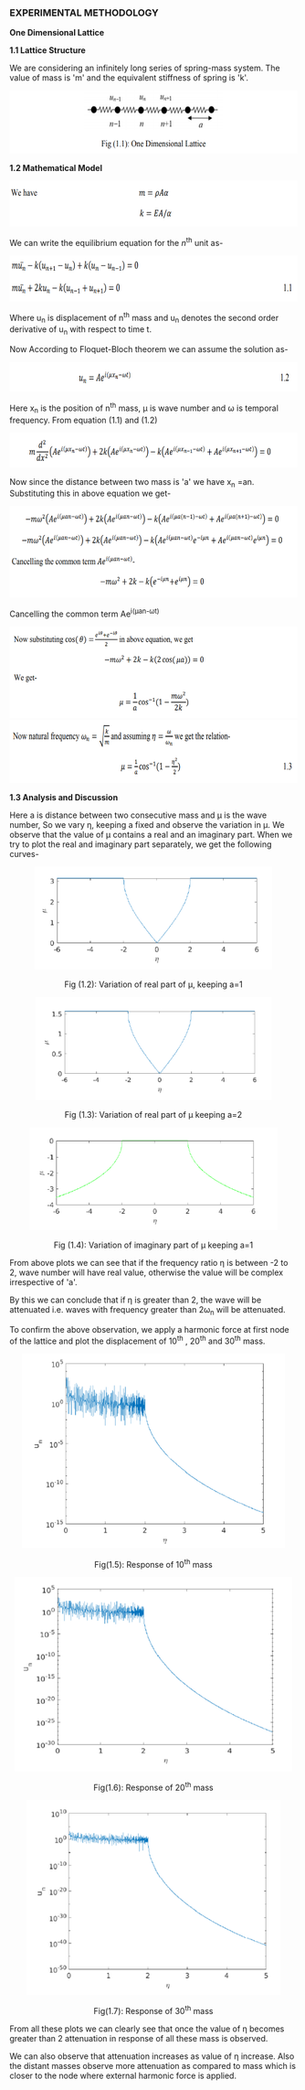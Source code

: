 ### EXPERIMENTAL METHODOLOGY

<strong>One Dimensional Lattice

 1.1 Lattice Structure

</strong>

We are considering an infinitely long series of spring-mass system. The value of mass is 'm' and
the equivalent stiffness of spring is 'k'.

<img src="images/th1.png" style="height:110px;" draggable="false">

<strong>

1.2 Mathematical Model

</strong>

<img src="images/th2.png" style="height:80px;" draggable="false">

We can write the equilibrium equation for the <i>n</i><sup>th</sup> unit as-

<img src="images/th3.png" style="height:80px;" draggable="false">

Where u<sub>n</sub> is displacement of n<sup>th</sup> mass and u<sub>n</sub> denotes the second order derivative of u<sub>n</sub> with respect to time t.

Now According to Floquet-Bloch theorem we can assume the solution as-

<img src="images/th4.png" style="height:52px;" draggable="false">

Here x<sub>n</sub> is the position of n<sup>th</sup> mass, &#956; is wave number and &#969; is temporal frequency. From
equation (1.1) and (1.2)

<img src="images/th5.png" style="height:60px;" draggable="false">

Now since the distance between two mass is 'a' we have x<sub>n</sub> =an. Substituting this in above
equation we get-

<img src="images/th6.png" style="height:160px;" draggable="false">

Cancelling the common term Ae<sup>i(&#956;an-&#969;t)</sup>

<img src="images/th7.png" style="height:160px;" draggable="false">

<img src="images/th8.png" style="height:110px;" draggable="false">

<strong>

1.3 Analysis and Discussion

</strong>

Here a is distance between two consecutive mass and &#956; is the wave number, So we vary &#951;,
keeping a fixed and observe the variation in &#956;. We observe that the value of &#956; contains a real and
an imaginary part. When we try to plot the real and imaginary part separately, we get the
following curves-

<center><img src="images/th9.png" style="height:180px;" draggable="false">

Fig (1.2): Variation of real part of &#956;, keeping a=1</center>

<center><img src="images/th10.png" style="height:180px;" draggable="false">

Fig (1.3): Variation of real part of &#956; keeping a=2</center>

<center><img src="images/th11.png" style="height:180px;" draggable="false">

Fig (1.4): Variation of imaginary part of &#956; keeping a=1 </center>

From above plots we can see that if the frequency ratio &#951; is between -2 to 2, wave number will have real value, otherwise the value will be complex irrespective of 'a'.

By this we can conclude that if &#951; is greater than 2, the wave will be attenuated i.e. waves with
frequency greater than 2&#969;<sub>n</sub> will be attenuated.

To confirm the above observation, we apply a harmonic force at first node of the lattice and plot
the displacement of 10<sup>th</sup> , 20<sup>th</sup> and 30<sup>th</sup> mass.

<center><img src="images/th12.png" style="height:340px;" draggable="false">

Fig(1.5): Response of 10<sup>th</sup> mass</center>

<center><img src="images/th13.png" style="height:340px;" draggable="false">

Fig(1.6): Response of 20<sup>th</sup> mass</center>

<center><img src="images/th14.png" style="height:340px;" draggable="false">

Fig(1.7): Response of 30<sup>th</sup> mass</center>
 
From all these plots we can clearly see that once the value of &#951; becomes greater than 2 attenuation in response of all these mass is observed.

We can also observe that attenuation increases as value of &#951; increase. Also the distant masses observe more attenuation as compared to mass which is closer to the node where external harmonic force is applied.

<!-- <img src="images/th5.png" draggable="false">

<img src="images/th6.png" draggable="false">

From Eqs. (1.5) and (1.6), we obtain

<img src="images/th7.png" draggable="false">

Similarly, Eqs. (1.6) and (1.4) give

<img src="images/th8.png" draggable="false">

Since the deflection of the plate w is a function of r and &#952;, the chain rule of differentiation yields

<img src="images/th9.png" draggable="false">

For the expressions &#8706;<sup>2</sup>w &#8725; &#8706;x<sup>2</sup>, &#8706;<sup>2</sup>
w &#8725; &#8706;x&#8706;y , and &#8706;
<sup>2</sup>w &#8725; &#8706;y<sup>2</sup>, the operations &#8706;/&#8706;x and &#8706;/&#8706;y of
Eqs. (1.9) and (1.10) are repeated to obtain

<img src="images/th10.png" draggable="false">

By adding Eqs. (1.11) and (1.12), we obtain

<img src="images/th11.png" draggable="false">

By repeating the operation &#8711;<sup>2</sup>
twice, we can express

<img src="images/th12.png" draggable="false">

Using Eqs. (1.9), (1.10), and (1.11) in the equation of motion for the forced transverse vibration
of a circular plate can be expressed as

<img src="images/th13.png" draggable="false">

1.3 Moment and Force Resultants
Using the transformation procedure, the moment resultant - transverse displacement relations can
be obtained as:

<img src="images/th14.png" draggable="false">

Similarly, the shear force resultants can be expressed as

<img src="images/th15.png" draggable="false">

The effective transverse shear forces can be written as

<img src="images/th16.png" draggable="false">

Note that the Laplacian operator appearing in Eqs. (1.20) - (1.23) is given in polar coordinates by
Eq. (1.14).
1.4 Boundary Conditions
1. Clamped, fixed, or built-in edge. The deflection and slope (normal to the boundary) must be
zero:

<img src="images/th17.png" draggable="false">

where r denotes the radial (normal) direction to the boundary.

2. Simply supported edge. The deflection and bending moment resultant must be zero:

<img src="images/th18.png" draggable="false">

3. Free edge. The bending moment resultant and the effective shear force resultant on the edge must be zero:

<img src="images/th19.png" draggable="false">

4. Edge supported on elastic springs. If the edge is supported on linear and torsional springs all
around as shown in Fig. 1.3, the boundary conditions can be stated as follows:

<img src="images/th20.png" draggable="false">

<img src="images/th21.png" draggable="false"> -->

<!-- 
<img src="images/t1.png"><br>
<img src="images/t2.png"><br>
<img src="images/t3.png"><br>

where &#8733;(x,t) represents the angle between the tangent to the string at x and the x-axis, as shown in Figure 2. Dividing both sides of (1.1) by &#8710;x and taking the limit &#8710;x &#8594;0 yields

<img src="images/t4.png"><br>

where [.]<sub>,x</sub> represents partial derivative with respect to x. From geometry, one can write

<img src="images/t5.png"><br>

Substituting (1.3) in (1.2), and assuming w<sub>,x</sub> &#8810; 1, yields on simplification

<img src="images/t6.png"><br>

Therefore, when n(x,t) &#8801; 0, equation (1.4) implies that the tension T (x,t) is a constant. On the other hand, for a hanging string, shown in Figure 3, one has n(x,t) = &#961;A(x)g, where &#961; is the density, A is the area of cross-section, and g is the acceleration due to gravity. Then, using the boundary condition of zero tension at the free end, i.e., T (l,t) &#8801; 0 (for constant &#961;A), (1.4) yields T (x,t) = &#961;Ag (l - x). in general, the tension in a string may also depend on time. However, in the following discussions, it will be assumed to depend at most on x.

<img src="images/t7.png"><br>

Figure 3. Schematic representation of a hanging string.
Now, consider the transverse dynamics of the string element shown in Figure 1. The equation of motion of the small element in the transverse direction can be written from Newton’s second law of motion as

<img src="images/t8.png"><br>

where &#8710;m is the mass of the element, &#952; &#8712;[0,1], and (.)<sub>,tt</sub> indicates double partial differentiation with respect to time. Again assuming  w<sub>,x</sub>.&#8810;1 one can write sin&#8733;  &#8776; tan&#8733; =  w<sub>,x</sub><sup>.</sup> Further, &#8710;m = &#961;A(x)&#8710;s. Using these expressions in (1.5) and dividing by &#8710;x on both sides, one can write after taking the limit &#8710;x &#8594; 0

<img src="images/t9.png"><br>

where, based on the previous considerations, we have assumed ds/dx  &#8776; 1. The linear partial differential equation (1.6), along with (1.4), represents the dynamics of a taut string. When the external force is not distributed but a concentrated force acting at, say x = a, the forcing function on the right hand side of (1.6) can be written using the Dirac delta function as

<img src="images/t10.png"><br>

where f(t)is the time-varying force, and  &#948;(.) represents the Dirac delta function.
An important particular form of (1.6) is obtained for p(x,t)  &#8801; 0, and T and &#961;A not depending on x. We can rewrite (1.6) as

<img src="images/t11.png"><br>

where  c=&#8730;(T/&#961;A)  is a constant having the dimension of speed. This represents the unforced transverse dynamics of a uniformly tensioned string.<br> The hyperbolic partial differential equation (1.8) is known as the linear one-dimensional wave equation, and c is known as the wave speed. This implies that a disturbance created at any point on the string propagates with a speed c. It should be clear that the wave speed c is distinct from the transverse material velocity (i.e., the velocity of the particles of the string) which is given by w<sub>,t</sub> (x,t)<br><br>
The complete solution of the second-order partial differential equation (1.6) (or (1.8)) requires specification of two boundary conditions, and two initial conditions. For example, for a taut string shown in Figure 1, the appropriate boundary conditions are w (0,t)  &#8801; 0 and w (l,t)  &#8801; 0.<br> For the case of a hanging string, the boundary conditions are w (0,t)  &#8801; 0 and w (l,t) is finite.<br> The initial conditions are usually specified in terms of the initial shape of the string, and initial velocity of the string, i.e., in the forms w(x,0) = w<sub>0</sub> (x),and w,t(x,0) = v<sub>0</sub> (x), respectively.<br>

<a href="images/infinitecomplete.pdf" target="_blank">Infinite Complete</a>

<a href="images/infinitereverse.pdf" target="_blank">Infinite Reverse</a> -->

